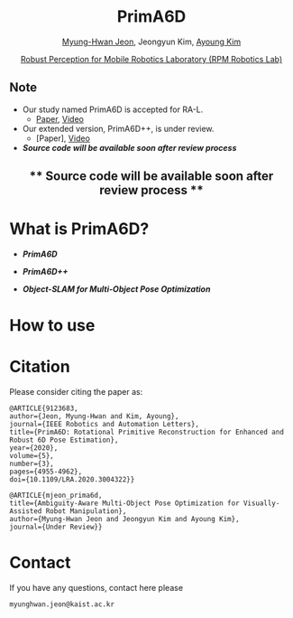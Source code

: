 <h1 align="center">
  PrimA6D
</h1>

<div align="center">  
  <a href="https://scholar.google.co.kr/citations?user=ivOqySYAAAAJ">Myung-Hwan Jeon</a>,  
  Jeongyun Kim,
  <a href="https://ayoungk.github.io/">Ayoung Kim</a>
  
  <a href="https://rpm.snu.ac.kr">Robust Perception for Mobile Robotics Laboratory (RPM Robotics Lab)</a>
</div>

## Note
- Our study named PrimA6D is accepted for RA-L.
  - [Paper](https://arxiv.org/abs/2006.07789), [Video](https://youtu.be/HbNmsmTLRmk)
- Our extended version, PrimA6D++, is under review.
  - [Paper], [Video](https://youtu.be/akbI61jUJgY)
- ***Source code will be available soon after review process***

<h2 align="center">
  ** Source code will be available soon after review process **
</h2>







# What is PrimA6D?
 - ***PrimA6D***

 - ***PrimA6D++***
      
 - ***Object-SLAM for Multi-Object Pose Optimization***

  
# How to use


# Citation

Please consider citing the paper as:
```
@ARTICLE{9123683,
author={Jeon, Myung-Hwan and Kim, Ayoung},
journal={IEEE Robotics and Automation Letters}, 
title={PrimA6D: Rotational Primitive Reconstruction for Enhanced and Robust 6D Pose Estimation}, 
year={2020},
volume={5},
number={3},
pages={4955-4962},
doi={10.1109/LRA.2020.3004322}}

@ARTICLE{mjeon_prima6d,
title={Ambiguity-Aware Multi-Object Pose Optimization for Visually-Assisted Robot Manipulation},
author={Myung-Hwan Jeon and Jeongyun Kim and Ayoung Kim},
journal={Under Review}}
```

# Contact
If you have any questions, contact here please
```
myunghwan.jeon@kaist.ac.kr
```

